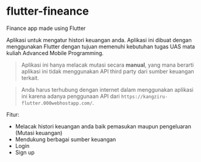 # flutter-fineance
Finance app made using Flutter


Aplikasi untuk mengatur histori keuangan anda.
Aplikasi ini dibuat dengan menggunakan Flutter dengan tujuan memenuhi kebutuhan tugas UAS mata kuliah Advanced Mobile Programming.


> Aplikasi ini hanya melacak mutasi secara **manual**, yang mana berarti aplikasi ini tidak menggunakan API third party dari sumber keuangan terkait.

> Anda harus terhubung dengan internet dalam menggunakan aplikasi ini karena adanya penggunaan API dari `https://kangziru-flutter.000webhostapp.com/`.

Fitur:
- Melacak histori keuangan anda baik pemasukan maupun pengeluaran (Mutasi keuangan)
- Mendukung berbagai sumber keuangan
- Login
- Sign up
